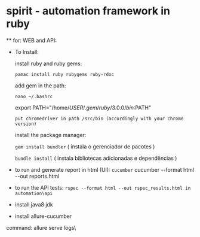# spirit - automation framework in ruby
**  for: WEB and API:

* To Install:

    install ruby and ruby gems:

    `pamac install ruby rubygems ruby-rdoc`

    add gem in the path:

    `nano ~/.bashrc`

    export PATH="/home/$USER/.gem/ruby/3.0.0/bin:$PATH" 

   `put chromedriver in path /src/bin (accordingly with your chrome version)`

    install the package manager:

    `gem install bundler` ( instala o gerenciador de pacotes )

   `bundle install` ( instala bibliotecas adicionadas e dependências )


* to run and generate report in html (UI):
    `cucumber`
    cucumber --format html --out reports.html

* to run the API tests:
    `rspec --format html --out rspec_results.html in automation\api`

* install java8 jdk
* install allure-cucumber

command: allure serve logs\
#
